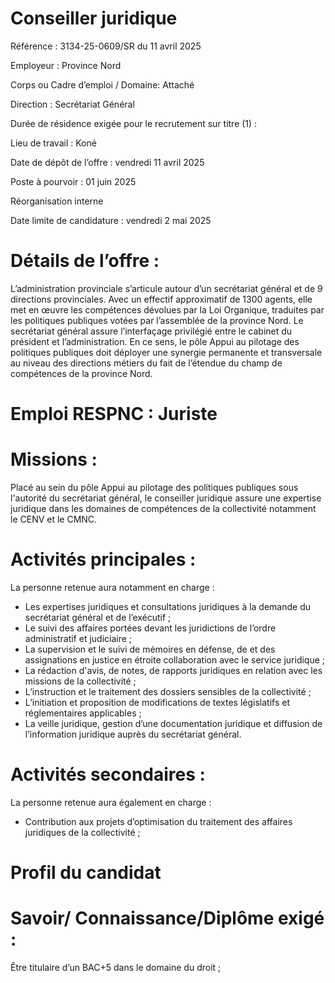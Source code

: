 # Conseiller juridique

Référence : 3134-25-0609/SR du 11 avril 2025

Employeur : Province Nord

Corps ou Cadre d’emploi / Domaine: Attaché

Direction : Secrétariat Général

Durée de résidence exigée pour le recrutement sur titre (1) :

Lieu de travail : Koné

Date de dépôt de l’offre : vendredi 11 avril 2025

Poste à pourvoir : 01 juin 2025

Réorganisation interne

Date limite de candidature : vendredi 2 mai 2025

# Détails de l’offre :

L’administration provinciale s’articule autour d’un secrétariat général et de 9 directions provinciales. Avec un effectif approximatif de 1300 agents, elle met en œuvre les compétences dévolues par la Loi Organique, traduites par les politiques publiques votées par l’assemblée de la province Nord. Le secrétariat général assure l’interfaçage privilégié entre le cabinet du président et l’administration. En ce sens, le pôle Appui au pilotage des politiques publiques doit déployer une synergie permanente et transversale au niveau des directions métiers du fait de l’étendue du champ de compétences de la province Nord.

# Emploi RESPNC : Juriste

# Missions :

Placé au sein du pôle Appui au pilotage des politiques publiques sous l'autorité du secrétariat général, le conseiller juridique assure une expertise juridique dans les domaines de compétences de la collectivité notamment le CENV et le CMNC.

# Activités principales :

La personne retenue aura notamment en charge :

- Les expertises juridiques et consultations juridiques à la demande du secrétariat général et de l’exécutif ;
- Le suivi des affaires portées devant les juridictions de l’ordre administratif et judiciaire ;
- La supervision et le suivi de mémoires en défense, de et des assignations en justice en étroite collaboration avec le service juridique ;
- La rédaction d'avis, de notes, de rapports juridiques en relation avec les missions de la collectivité ;
- L’instruction et le traitement des dossiers sensibles de la collectivité ;
- L’initiation et proposition de modifications de textes législatifs et réglementaires applicables ;
- La veille juridique, gestion d’une documentation juridique et diffusion de l’information juridique auprès du secrétariat général.

# Activités secondaires :

La personne retenue aura également en charge :

- Contribution aux projets d’optimisation du traitement des affaires juridiques de la collectivité ;

# Profil du candidat

# Savoir/ Connaissance/Diplôme exigé :

Être titulaire d’un BAC+5 dans le domaine du droit ;